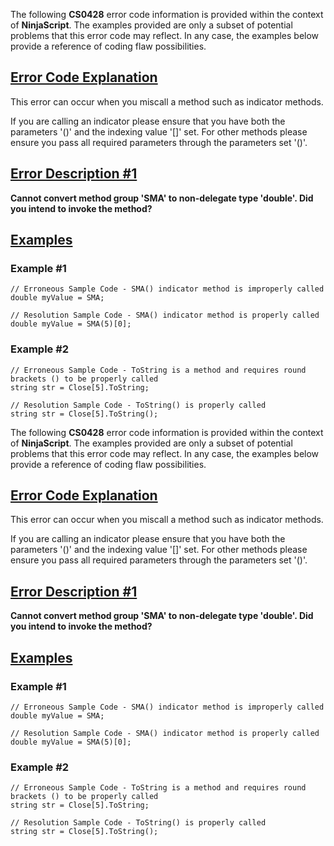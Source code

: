 The following **CS0428** error code information is provided within the context of **NinjaScript**. The examples provided are only a subset of potential problems that this error code may reflect. In any case, the examples below provide a reference of coding flaw possibilities.

## [Error Code Explanation](https://developer.ninjatrader.com/docs/desktop/cs0428\#error-code-explanation)

This error can occur when you miscall a method such as indicator methods.

If you are calling an indicator please ensure that you have both the parameters '()' and the indexing value '\[\]' set. For other methods please ensure you pass all required parameters through the parameters set '()'.

## [Error Description \#1](https://developer.ninjatrader.com/docs/desktop/cs0428\#error-description-\#1)

**Cannot convert method group 'SMA' to non-delegate type 'double'. Did you intend to invoke the method?**

## [Examples](https://developer.ninjatrader.com/docs/desktop/cs0428\#examples)

### Example \#1

```jsx-150469391 csharp
// Erroneous Sample Code - SMA() indicator method is improperly called
double myValue = SMA;

```

```jsx-150469391 csharp
// Resolution Sample Code - SMA() indicator method is properly called
double myValue = SMA(5)[0];

```

### Example \#2

```jsx-150469391 csharp
// Erroneous Sample Code - ToString is a method and requires round brackets () to be properly called
string str = Close[5].ToString;

```

```jsx-150469391 csharp
// Resolution Sample Code - ToString() is properly called
string str = Close[5].ToString();

```

The following **CS0428** error code information is provided within the context of **NinjaScript**. The examples provided are only a subset of potential problems that this error code may reflect. In any case, the examples below provide a reference of coding flaw possibilities.

## [Error Code Explanation](https://developer.ninjatrader.com/docs/desktop/cs0428\#error-code-explanation)

This error can occur when you miscall a method such as indicator methods.

If you are calling an indicator please ensure that you have both the parameters '()' and the indexing value '\[\]' set. For other methods please ensure you pass all required parameters through the parameters set '()'.

## [Error Description \#1](https://developer.ninjatrader.com/docs/desktop/cs0428\#error-description-\#1)

**Cannot convert method group 'SMA' to non-delegate type 'double'. Did you intend to invoke the method?**

## [Examples](https://developer.ninjatrader.com/docs/desktop/cs0428\#examples)

### Example \#1

```jsx-150469391 csharp
// Erroneous Sample Code - SMA() indicator method is improperly called
double myValue = SMA;

```

```jsx-150469391 csharp
// Resolution Sample Code - SMA() indicator method is properly called
double myValue = SMA(5)[0];

```

### Example \#2

```jsx-150469391 csharp
// Erroneous Sample Code - ToString is a method and requires round brackets () to be properly called
string str = Close[5].ToString;

```

```jsx-150469391 csharp
// Resolution Sample Code - ToString() is properly called
string str = Close[5].ToString();

```